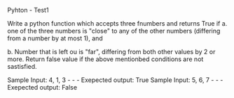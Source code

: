 Pyhton - Test1

Write a python function which accepts three fnumbers and returns True if
a. one of the three numbers is "close" to any of the other numbers (differing from a number by at most 1), and

b. Number that is left ou is "far", differing from both other values by 2 or more. 
Return false value if the above mentionbed conditions are not sastisfied.

Sample Input: 4, 1, 3 - - - Exepected output: True
Sample Input: 5, 6, 7 - - - Exepected output: False
